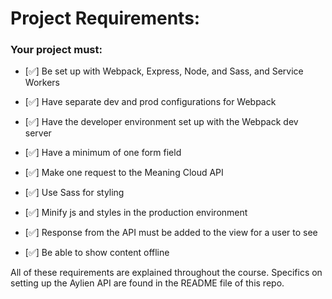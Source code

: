 # Project Requirements:

### Your project must:

- [✅] Be set up with Webpack, Express, Node, and Sass, and Service Workers

- [✅] Have separate dev and prod configurations for Webpack

- [✅] Have the developer environment set up with the Webpack dev server

- [✅] Have a minimum of one form field

- [✅] Make one request to the Meaning Cloud API

- [✅] Use Sass for styling

- [✅] Minify js and styles in the production environment

- [✅] Response from the API must be added to the view for a user to see 

- [✅] Be able to show content offline

All of these requirements are explained throughout the course. Specifics on setting up the Aylien API are found in the README file of this repo.
